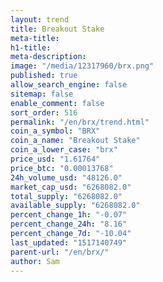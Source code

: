 ```yaml
---
layout: trend
title: Breakout Stake
meta-title: 
h1-title: 
meta-description: 
image: "/media/12317960/brx.png"
published: true
allow_search_engine: false
sitemap: false
enable_comment: false
sort_order: 516
permalink: "/en/brx/trend.html"
coin_a_symbol: "BRX"
coin_a_name: "Breakout Stake"
coin_a_lower_case: "brx"
price_usd: "1.61764"
price_btc: "0.00013768"
24h_volume_usd: "48126.0"
market_cap_usd: "6268082.0"
total_supply: "6268082.0"
available_supply: "6268082.0"
percent_change_1h: "-0.07"
percent_change_24h: "8.16"
percent_change_7d: "-10.04"
last_updated: "1517140749"
parent-url: "/en/brx/"
author: Sam
---
```


